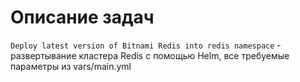 # Описание задач

`Deploy latest version of Bitnami Redis into redis namespace` - развертывание кластера Redis с помощью Helm, все требуемые параметры из vars/main.yml

